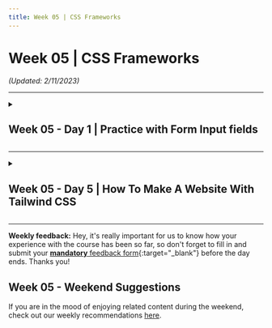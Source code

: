 ```yaml
---
title: Week 05 | CSS Frameworks
---
```


# Week 05 | CSS Frameworks

_(Updated: 2/11/2023)_

---

<!-- Week 05 - Day 1 | Practice with Form Input fields -->
<details markdown="1">
  <summary>
    <h2>
      <span class="summary-day">Week 05 - Day 1</span> | Practice with Form Input fields</h2>
  </summary>

### Schedule

  - [Study](#study-plan)
  - [Exercises](#exercises)
  - [Extra Resources](#extra-resources)

### Study Plan

  <!-- ![](assets/css.bg.media.sizing.png) -->



  > Inspirational quote of the week:
  >
  > ___"If I ran a school, I’d give the average grade to the ones 
  > who gave me all the right answers, for being good parrots. 
  > I’d give the top grades to those who made a lot of mistakes 
  > and told me about them, and then told me what they learned from them."___
  >
  > R. Buckminster Fuller



  ---



  This Module is about replicating some real-life User Interfaces and specifically the form fields found in the [**YouTube Studio**](https://www.youtube.com/playlist?list=PLpjK416fmKwQ42eDY75Q05uM0g3N9WNXU){:target="_blank"} video editor page.

  [![](./assets/youtube_editor_input_fields.jpg)](./assets/youtube_editor_input_fields.jpg){:target="_blank"}

  _(Click on the screenshot to see it in full scale)_

  The process, of course, involves coding but also doing some research to find out more about the required HTML and CSS to complete the project.

  Scroll down to the [**Exercises section**](#exercises) to find all the details and start the project. 

<!-- Summary -->

### Exercises

**What are you building?**

Take a close look at the screenshot below to understand what you are building:

[![](./assets/form_fields_preview.jpg)](./assets/form_fields_preview.jpg)

We are basically creating a single `<input>` form field of type `text`. In the screenshot, you are seeing various states of this input field. You won't be creating 5 different input fields but just one. Check the Requirements below to learn more about the various states and behavior that we want this element to exhibit.

**Requirements**

- Here are the color you must use:
  - Background color for the page: `#282828`
  - The input text color (for the user values) is: `#d0d0d0`
  - The `placeholder` text color is: `#767676`
  - The border color is: `#4c4c4c`
  - The border color on hover is: `#8f8f8f`
  - The border color on focus is: `#7c9dbd`
  - When there is a validation error on some input, the border color is: `#862e2a`

1. For this project, we need all the CSS colors to be stored in [**CSS variables**](https://developer.mozilla.org/en-US/docs/Web/CSS/Using_CSS_custom_properties){:target="_blank"} that follow [**good naming practices**](https://stackoverflow.com/a/74253999/4861760){:target="_blank"}. 

2. The font family for all text should be: `Arial, Helvetica, sans-serif;`

3. There should be special validation rule for this input field, so that the only permitted characters are the following: `A-Z`, `a-z`, `0-9` and the special characters `!, @, _, -, $, ( and )`. Also, there is a limit on how many characters should be permitted: **maximum 30 chars**. If the user has entered more than 30 characters or any non-permitted character, the input border should change to the error color (as seen in the last input example in the screenshot).

4. The input field must be accompanied by a special section that indicates the number of current characters along with the limit (30) as seen in the screenshot. This does not need to change dynamically. For now, you'll just want this element to contain the text: `0/30 characters`. Once you've learned about JavaScript, you'll be able to dynamically update these numbers.

5. The input field must also be accompanied by a `<label>` element (as depicted in the screenshot) with the informative text: `Enter your message`. The `<input>` and `<label>` elements **should be paired together** so that when the user clicks on the label, the input should receive focus. Also, when the user hovers over the label, the input should change its border color to the appropriate focus color (see list of colors above). The label should use the same color as the input text value.

6. You should validate your HTML code using the `W3C Validator` service and make sure to fix all warnings and errors.

7. You should check your web page using the Chrome [**Lighthouse**](https://developer.chrome.com/docs/lighthouse/overview/){:target="_blank"} checker and make sure that you have a green score (>90%) on the `Accessibility` checks. If the score is lower than 90%, make sure to do any necessary fixes.

**Extra Challenges**

- Whenever the input value is invalid, a specially crafted HTML element should appear beneath the input element, displaying an error notification: `("Error: Invalid input")`. You **do not need JavaScript** for this one to work. Do your research and come up with a plain HTML/CSS solution.

[![](./assets/form_fields_error_preview.jpg)](./assets/form_fields_error_preview.jpg){:target="_blank"}

**Study Resources**

- [Naming CSS Stuff Is Really Hard](https://sparkbox.com/foundry/naming_css_stuff_is_really_hard){:target="_blank"}

- [Input pseudo-classes](https://developer.mozilla.org/en-US/docs/Web/CSS/Pseudo-classes#input_pseudo-classes){:target="_blank"}

  **IMPORTANT:** Make sure to complete all the tasks found in the **daily Progress Sheet** and update the sheet accordingly. Once you've updated the sheet, don't forget to `commit` and `push`. The progress draft sheet for this day is: **/user/week05/progress/progress.draft.w05.d01.csv**

  You should **NEVER** update the `draft` sheets directly, but rather work on a copy of them according to the instructions [found here](../week01/resources/PROGRESS-WORKFLOW.md).


<!-- Extra Resources -->

<!-- Sources and Attributions -->
  
</details>

<hr class="mt-1">

<!-- Week 05 - Day 5 | How To Make A Website With Tailwind CSS -->
<details markdown="1">
  <summary>
    <h2>
      <span class="summary-day">Week 05 - Day 5</span> | How To Make A Website With Tailwind CSS</h2>
  </summary>

### Schedule

  - [Study](#study-plan-05)
  - [Exercises](#exercises-05)
  - [Extra Resources](#extra-resources-05)

### Study Plan

  - [Watch: **How To Make A Website With Tailwind CSS**](https://www.youtube.com/watch?v=8eQwgc9nc64){:target="_blank"}
    - **Duration:** 32min
    - **Level:** Beginner

  - Now, go through the video again, pause and code along. Below, you can find all the images needed to complete the tutorial:
    - [**cart.png**](./assets/cart.png){:target="_blank"}
    - [**grocery-image.png**](./assets/grocery-image.png){:target="_blank"}
    - [**Image.png**](./assets/Image.png){:target="_blank"}
    - [**logo.png**](./assets/logo.png){:target="_blank"}

  You will need to create a repository named **grocify** under your GitHub account and enable GitHub Pages on that. Once you have finished recreating the website in the video, update the progress sheet with your GitHub repository's Pages URL, that would look something like this: `https://YOUR_USERNAME.github.io/grocify`

<!-- Summary -->

### Exercises

  - Complete the **Make a Website with Tailwind CSS** challenge and update the progress sheet.

  **IMPORTANT:** Make sure to complete all the tasks found in the **daily Progress Sheet** and update the sheet accordingly. Once you've updated the sheet, don't forget to `commit` and `push`. The progress draft sheet for this day is: **/user/week05/progress/progress.draft.w05.d05.csv**

  You should **NEVER** update the `draft` sheets directly, but rather work on a copy of them according to the instructions [found here](../week01/resources/PROGRESS-WORKFLOW.md).


<!-- Extra Resources -->

<!-- Sources and Attributions -->
  
</details>


<hr class="mt-1">

**Weekly feedback:** Hey, it's really important for us to know how your experience with the course has been so far, so don't forget to fill in and submit your [**mandatory** feedback form](https://forms.gle/S6Zg3bbS2uuwsSZF9){:target="_blank"} before the day ends. Thanks you!

## Week 05 - Weekend Suggestions

If you are in the mood of enjoying related content during the weekend, check out our weekly recommendations [here](WEEKEND.md).